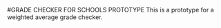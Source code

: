 #GRADE CHECKER FOR SCHOOLS PROTOTYPE
    This is a prototype for a weighted average grade checker. 
    